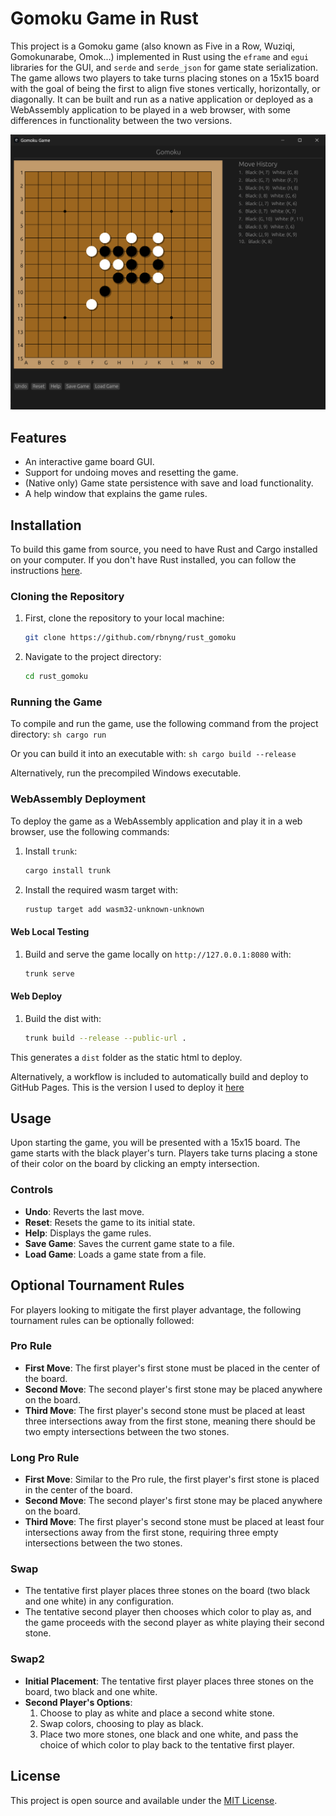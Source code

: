 # Gomoku Game in Rust

This project is a Gomoku game (also known as Five in a Row, Wuziqi, Gomokunarabe, Omok...) implemented in Rust using the `eframe` and `egui` libraries for the GUI, and `serde` and `serde_json` for game state serialization. The game allows two players to take turns placing stones on a 15x15 board with the goal of being the first to align five stones vertically, horizontally, or diagonally. It can be built and run as a native application or deployed as a WebAssembly application to be played in a web browser, with some differences in functionality between the two versions.

![Screenshot of game](img/game.png?raw=true "Title")

## Features

- An interactive game board GUI.
- Support for undoing moves and resetting the game.
- (Native only) Game state persistence with save and load functionality.
- A help window that explains the game rules.

## Installation

To build this game from source, you need to have Rust and Cargo installed on your computer. If you don't have Rust installed, you can follow the instructions [here](https://www.rust-lang.org/tools/install).

### Cloning the Repository

1. First, clone the repository to your local machine:

    ```sh
    git clone https://github.com/rbnyng/rust_gomoku
    ```
2. Navigate to the project directory:
    ```sh
    cd rust_gomoku
    ```

### Running the Game

To compile and run the game, use the following command from the project directory:
    ```sh
    cargo run
    ```

Or you can build it into an executable with:
    ```sh
    cargo build --release
    ```

Alternatively, run the precompiled Windows executable.

### WebAssembly Deployment

To deploy the game as a WebAssembly application and play it in a web browser, use the following commands:

1. Install `trunk`:

    ```sh
    cargo install trunk
    ```

2. Install the required wasm target with:
    ```sh
    rustup target add wasm32-unknown-unknown
    ```

#### Web Local Testing

1. Build and serve the game locally on `http://127.0.0.1:8080` with:
    ```sh
    trunk serve
    ```

#### Web Deploy

1. Build the dist with:
    ```sh
    trunk build --release --public-url .
    ```

This generates a `dist` folder as the static html to deploy.

Alternatively, a workflow is included to automatically build and deploy to GitHub Pages. This is the version I used to deploy it [here](https://rbnyng.github.io/rust_gomoku) 

## Usage

Upon starting the game, you will be presented with a 15x15 board. The game starts with the black player's turn. Players take turns placing a stone of their color on the board by clicking an empty intersection.

### Controls

- **Undo**: Reverts the last move.
- **Reset**: Resets the game to its initial state.
- **Help**: Displays the game rules.
- **Save Game**: Saves the current game state to a file.
- **Load Game**: Loads a game state from a file.

## Optional Tournament Rules

For players looking to mitigate the first player advantage, the following tournament rules can be optionally followed:

### Pro Rule

- **First Move**: The first player's first stone must be placed in the center of the board.
- **Second Move**: The second player's first stone may be placed anywhere on the board.
- **Third Move**: The first player's second stone must be placed at least three intersections away from the first stone, meaning there should be two empty intersections between the two stones.

### Long Pro Rule

- **First Move**: Similar to the Pro rule, the first player's first stone is placed in the center of the board.
- **Second Move**: The second player's first stone may be placed anywhere on the board.
- **Third Move**: The first player's second stone must be placed at least four intersections away from the first stone, requiring three empty intersections between the two stones.

### Swap

- The tentative first player places three stones on the board (two black and one white) in any configuration.
- The tentative second player then chooses which color to play as, and the game proceeds with the second player as white playing their second stone.

### Swap2

- **Initial Placement**: The tentative first player places three stones on the board, two black and one white.
- **Second Player's Options**:
    1. Choose to play as white and place a second white stone.
    2. Swap colors, choosing to play as black.
    3. Place two more stones, one black and one white, and pass the choice of which color to play back to the tentative first player.

## License

This project is open source and available under the [MIT License](LICENSE).

